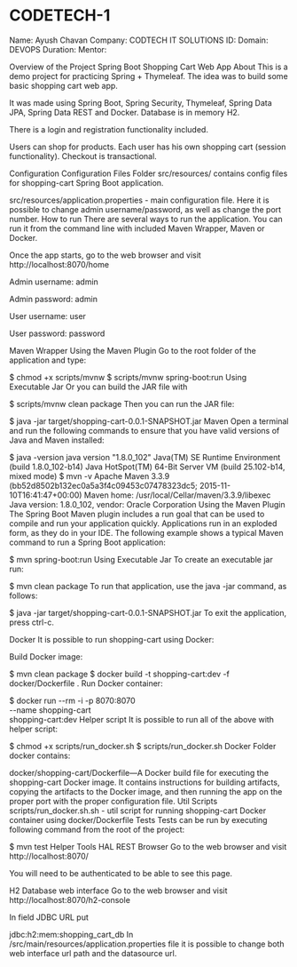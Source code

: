 # CODETECH-1
Name: Ayush Chavan
Company: CODTECH IT SOLUTIONS
ID: 
Domain: DEVOPS
Duration: 
Mentor: 


Overview of the Project 
Spring Boot Shopping Cart Web App
About
This is a demo project for practicing Spring + Thymeleaf. The idea was to build some basic shopping cart web app.

It was made using Spring Boot, Spring Security, Thymeleaf, Spring Data JPA, Spring Data REST and Docker. Database is in memory H2.

There is a login and registration functionality included.

Users can shop for products. Each user has his own shopping cart (session functionality). Checkout is transactional.

Configuration
Configuration Files
Folder src/resources/ contains config files for shopping-cart Spring Boot application.

src/resources/application.properties - main configuration file. Here it is possible to change admin username/password, as well as change the port number.
How to run
There are several ways to run the application. You can run it from the command line with included Maven Wrapper, Maven or Docker.

Once the app starts, go to the web browser and visit http://localhost:8070/home

Admin username: admin

Admin password: admin

User username: user

User password: password

Maven Wrapper
Using the Maven Plugin
Go to the root folder of the application and type:

$ chmod +x scripts/mvnw
$ scripts/mvnw spring-boot:run
Using Executable Jar
Or you can build the JAR file with

$ scripts/mvnw clean package
Then you can run the JAR file:

$ java -jar target/shopping-cart-0.0.1-SNAPSHOT.jar
Maven
Open a terminal and run the following commands to ensure that you have valid versions of Java and Maven installed:

$ java -version
java version "1.8.0_102"
Java(TM) SE Runtime Environment (build 1.8.0_102-b14)
Java HotSpot(TM) 64-Bit Server VM (build 25.102-b14, mixed mode)
$ mvn -v
Apache Maven 3.3.9 (bb52d8502b132ec0a5a3f4c09453c07478323dc5; 2015-11-10T16:41:47+00:00)
Maven home: /usr/local/Cellar/maven/3.3.9/libexec
Java version: 1.8.0_102, vendor: Oracle Corporation
Using the Maven Plugin
The Spring Boot Maven plugin includes a run goal that can be used to compile and run your application quickly. Applications run in an exploded form, as they do in your IDE. The following example shows a typical Maven command to run a Spring Boot application:

$ mvn spring-boot:run
Using Executable Jar
To create an executable jar run:

$ mvn clean package
To run that application, use the java -jar command, as follows:

$ java -jar target/shopping-cart-0.0.1-SNAPSHOT.jar
To exit the application, press ctrl-c.

Docker
It is possible to run shopping-cart using Docker:

Build Docker image:

$ mvn clean package
$ docker build -t shopping-cart:dev -f docker/Dockerfile .
Run Docker container:

$ docker run --rm -i -p 8070:8070 \
      --name shopping-cart \
      shopping-cart:dev
Helper script
It is possible to run all of the above with helper script:

$ chmod +x scripts/run_docker.sh
$ scripts/run_docker.sh
Docker
Folder docker contains:

docker/shopping-cart/Dockerfile—A Docker build file for executing the shopping-cart Docker image. It contains instructions for building artifacts, copying the artifacts to the Docker image, and then running the app on the proper port with the proper configuration file.
Util Scripts
scripts/run_docker.sh.sh - util script for running shopping-cart Docker container using docker/Dockerfile
Tests
Tests can be run by executing following command from the root of the project:

$ mvn test
Helper Tools
HAL REST Browser
Go to the web browser and visit http://localhost:8070/

You will need to be authenticated to be able to see this page.

H2 Database web interface
Go to the web browser and visit http://localhost:8070/h2-console

In field JDBC URL put

jdbc:h2:mem:shopping_cart_db
In /src/main/resources/application.properties file it is possible to change both web interface url path and the datasource url.

